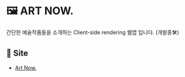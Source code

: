 # &#128444; ART NOW.
간단한 예술작품들을 소개하는 Client-side rendering 웹앱 입니다.  (개발중&#128736;)</br>


## &#128681; Site
- [Art Now.](https://goofy-northcutt-7fa795.netlify.app)</br>
